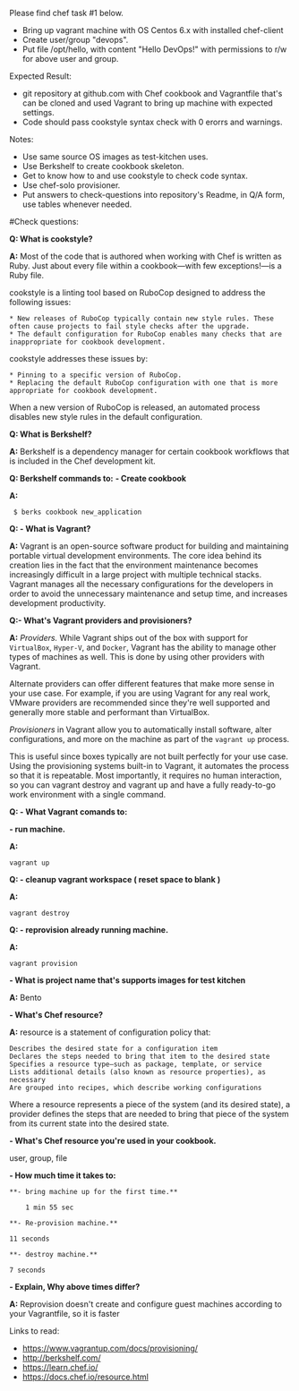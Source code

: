Please find chef task #1 below.

- Bring up vagrant machine with OS Centos 6.x with installed chef-client
- Create user/group "devops".
- Put file /opt/hello, with content "Hello DevOps!" with permissions to r/w for above user and group.

Expected Result: 
- git repository at github.com with Chef cookbook and Vagrantfile that's can be cloned and used Vagrant to bring up machine with expected settings.
- Code should pass cookstyle syntax check with 0 erorrs and warnings.

Notes:
- Use same source OS images as test-kitchen uses.
- Use Berkshelf to create cookbook skeleton.
- Get to know how to and use cookstyle to check code syntax.
- Use chef-solo provisioner.
- Put answers to check-questions into repository's Readme, in Q/A form, use tables whenever needed. 

#Check questions:

**Q: What is cookstyle?**

**A:** Most of the code that is authored when working with Chef is written as Ruby. Just about every file within a cookbook—with few exceptions!—is a Ruby file.

cookstyle is a linting tool based on RuboCop designed to address the following issues:

    * New releases of RuboCop typically contain new style rules. These often cause projects to fail style checks after the upgrade.
    * The default configuration for RuboCop enables many checks that are inappropriate for cookbook development.

cookstyle addresses these issues by:

    * Pinning to a specific version of RuboCop.
    * Replacing the default RuboCop configuration with one that is more appropriate for cookbook development.

When a new version of RuboCop is released, an automated process disables new style rules in the default configuration.


**Q: What is Berkshelf?**

**A:** Berkshelf is a dependency manager for certain cookbook workflows that is included in the Chef development kit.

**Q: Berkshelf commands to:**
   **- Create cookbook**

**A:**
```
 $ berks cookbook new_application

```

**Q: - What is Vagrant?**

**A:** Vagrant is an open-source software product for building and maintaining portable virtual development environments. The core idea behind its creation lies in the fact that the environment maintenance becomes increasingly difficult in a large project with multiple technical stacks. Vagrant manages all the necessary configurations for the developers in order to avoid the unnecessary maintenance and setup time, and increases development productivity.

**Q:- What's Vagrant providers and provisioners?**

**A:** *Providers.* While Vagrant ships out of the box with support for `VirtualBox`, `Hyper-V`, and `Docker`, Vagrant has the ability to manage other types of machines as well. This is done by using other providers with Vagrant.

Alternate providers can offer different features that make more sense in your use case. For example, if you are using Vagrant for any real work, VMware providers are recommended since they're well supported and generally more stable and performant than VirtualBox.


*Provisioners* in Vagrant allow you to automatically install software, alter configurations, and more on the machine as part of the `vagrant up` process.

This is useful since boxes typically are not built perfectly for your use case. Using the provisioning systems built-in to Vagrant, it automates the process so that it is repeatable. Most importantly, it requires no human interaction, so you can vagrant destroy and vagrant up and have a fully ready-to-go work environment with a single command.

**Q: - What Vagrant comands to:**

**- run machine.**

**A:**
```
vagrant up
```
**Q: - cleanup vagrant workspace ( reset space to blank )** 

**A:**
```
vagrant destroy
```
**Q: - reprovision already running machine.**

**A:**
``` 
vagrant provision
```

**- What is project name that's supports images for test kitchen**

**A:** Bento

**- What's Chef resource?**

**A:** resource is a statement of configuration policy that:

    Describes the desired state for a configuration item
    Declares the steps needed to bring that item to the desired state
    Specifies a resource type—such as package, template, or service
    Lists additional details (also known as resource properties), as necessary
    Are grouped into recipes, which describe working configurations

Where a resource represents a piece of the system (and its desired state), a provider defines the steps that are needed to bring that piece of the system from its current state into the desired state.

**- What's Chef resource you're used in your cookbook.**

user, group, file

**- How much time it takes to:**

    **- bring machine up for the first time.**

        1 min 55 sec

    **- Re-provision machine.**

	11 seconds

    **- destroy machine.**

	7 seconds

**- Explain, Why above times differ?**

**A:** Reprovision doesn't create and configure guest machines according to your Vagrantfile, so it is faster


Links to read:
- https://www.vagrantup.com/docs/provisioning/
- http://berkshelf.com/
- https://learn.chef.io/
- https://docs.chef.io/resource.html
